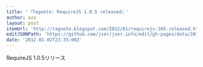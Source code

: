 ```yaml
---
title: '『Tagneto: RequireJS 1.0.5 released』'
author: azu
layout: post
itemUrl: 'http://tagneto.blogspot.com/2012/01/requirejs-105-released.html'
editJSONPath: 'https://github.com/jser/jser.info/edit/gh-pages/data/2012/01/index.json'
date: '2012-01-02T23:35:00Z'
---
```

RequireJS 1.0.5リリース
